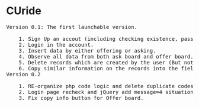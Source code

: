 # CUride
<pre>
Version 0.1: The first launchable version. <br>
    1. Sign Up an accout (including checking existence, password matching, ... etc).
    2. Login in the account.
    3. Insert data by either offering or asking.
    4. Observe all data from both ask board and offer board.
    5. Delete records which are created by the user (But not affecting others').
    6. Copy similar information on the records into the field so that similar input would be easy.
Version 0.2 <br>
    1. RE-organize php code logic and delete duplicate codes.
    2. Login page recheck and jQuery add message=4 situation.
    3. Fix copy_info button for Offer board.
</pre>
   
